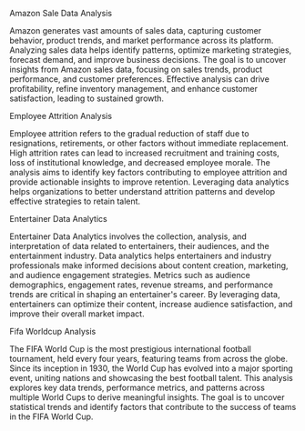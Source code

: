 Amazon Sale Data Analysis

Amazon generates vast amounts of sales data, capturing customer behavior, product trends, and market performance across its platform.
Analyzing sales data helps identify patterns, optimize marketing strategies, forecast demand, and improve business decisions.
The goal is to uncover insights from Amazon sales data, focusing on sales trends, product performance, and customer preferences.
Effective analysis can drive profitability, refine inventory management, and enhance customer satisfaction, leading to sustained growth.

Employee Attrition Analysis

Employee attrition refers to the gradual reduction of staff due to resignations, retirements, or other factors without immediate replacement.
High attrition rates can lead to increased recruitment and training costs, loss of institutional knowledge, and decreased employee morale.
The analysis aims to identify key factors contributing to employee attrition and provide actionable insights to improve retention.
Leveraging data analytics helps organizations to better understand attrition patterns and develop effective strategies to retain talent.

Entertainer Data Analytics

Entertainer Data Analytics involves the collection, analysis, and interpretation of data related to entertainers, their audiences, and the entertainment industry.
Data analytics helps entertainers and industry professionals make informed decisions about content creation, marketing, and audience engagement strategies.
Metrics such as audience demographics, engagement rates, revenue streams, and performance trends are critical in shaping an entertainer's career.
By leveraging data, entertainers can optimize their content, increase audience satisfaction, and improve their overall market impact.


Fifa Worldcup Analysis

The FIFA World Cup is the most prestigious international football tournament, held every four years, featuring teams from across the globe.
Since its inception in 1930, the World Cup has evolved into a major sporting event, uniting nations and showcasing the best football talent.
This analysis explores key data trends, performance metrics, and patterns across multiple World Cups to derive meaningful insights.
The goal is to uncover statistical trends and identify factors that contribute to the success of teams in the FIFA World Cup.










